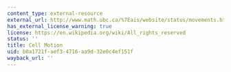 ```yaml
---
content_type: external-resource
external_url: http://www.math.ubc.ca/%7Eais/website/status/movements.html
has_external_license_warning: true
license: https://en.wikipedia.org/wiki/All_rights_reserved
status: ''
title: Cell Motion
uid: b0a1721f-aef3-4716-aa9d-32e0c4ef151f
wayback_url: ''
---
```

